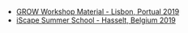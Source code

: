 - [GROW Workshop Material - Lisbon, Portual 2019](https://hackmd.io/@oscgonfer/H15Z76GrH)
- [iScape Summer School - Hasselt, Belgium 2019](https://docs.google.com/presentation/d/1MPvRuPvP9vKRDUhleZfvJPmNhQXuLeP7jc-VCzA7IQM/edit?usp=sharing)